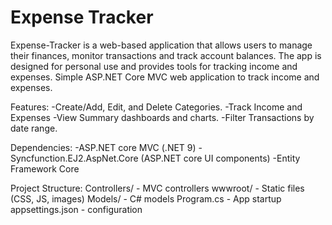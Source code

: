 # Expense Tracker
Expense-Tracker is a web-based application that allows users to manage their finances, monitor transactions and track account balances. The app is designed for personal use and provides tools for tracking income and expenses.
Simple ASP.NET Core MVC web application to track income and expenses.

Features:
-Create/Add, Edit, and Delete Categories.
-Track Income and Expenses
-View Summary dashboards and charts.
-Filter Transactions by date range.

Dependencies:
-ASP.NET core MVC (.NET 9)
-Syncfunction.EJ2.AspNet.Core (ASP.NET core UI components)
-Entity Framework Core

Project Structure:
Controllers/ - MVC controllers
wwwroot/ - Static files (CSS, JS, images)
Models/ - C# models
Program.cs - App startup
appsettings.json - configuration

